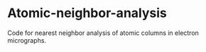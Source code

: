 # Atomic-neighbor-analysis
Code for nearest neighbor analysis of atomic columns in electron micrographs.

